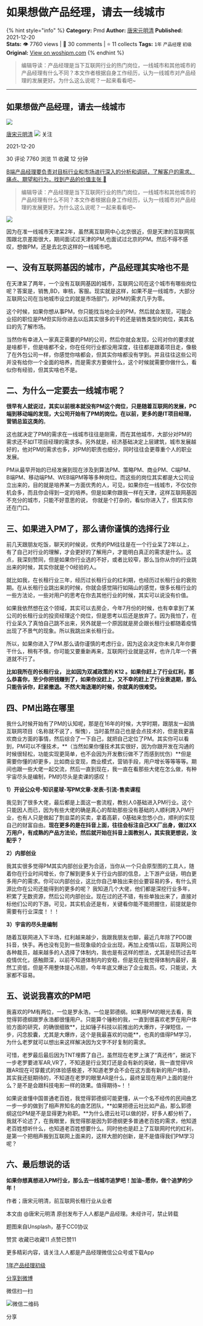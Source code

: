 # 如果想做产品经理，请去一线城市
{% hint style="info" %}
**Category:** Pmd
**Author:** [唐宋元明清](https://www.woshipm.com/u/772446)
**Published:** 2021-12-20  
**Stats:** 👁️ 7760 views | 💬 30 comments | ⭐ 11 collects
**Tags:** `1年` `产品经理` `初级`
**Original:** [View on woshipm.com](https://www.woshipm.com/pmd/5255693.html)
{% endhint %}
> 编辑导读：产品经理是当下互联网行业的热门岗位，一线城市和其他城市的产品经理有什么不同？本文作者根据自身工作经历，认为一线城市对产品经理的发展更好。为什么这么说呢？一起来看看吧~

---

## 如果想做产品经理，请去一线城市

[![](https://static.woshipm.com/view/woshipm_api_def_20240803164535_6361.png?imageView2/1/w/72/h/72/q/100)](https://www.woshipm.com/u/772446)

[唐宋元明清](https://www.woshipm.com/u/772446) ![](https://static.woshipm.com/tag/1101_1@2x.png) 关注

2021-12-20

30 评论 7760 浏览 11 收藏 12 分钟

[B端产品经理要负责对目标行业和市场进行深入的分析和调研，了解客户的需求、痛点、期望和行为，找到产品的价值主张 🔗](https://ke.qidianla.com/courses/bcpm)

> 编辑导读：产品经理是当下互联网行业的热门岗位，一线城市和其他城市的产品经理有什么不同？本文作者根据自身工作经历，认为一线城市对产品经理的发展更好。为什么这么说呢？一起来看看吧~

![](https://image.woshipm.com/wp-files/2021/12/rfQBvYbs2ogVdkjmQ7G3.jpg)

因为在准一线城市天津呆2年，虽然离互联网中心北京很近，但是天津的互联网氛围跟北京差距很大，期间面试过天津的PM,也面试过北京的PM。然后不得不感叹，想做PM，还是去北京这样的一线城市吧。

## 一、没有互联网基因的城市，产品经理其实啥也不是

在天津呆了两年，一个没有互联网基因的城市，互联网公司在这个城市有哪些岗位呢？答案是，销售,BD，审核，客服。现实就是这样，如果不是一线城市，大部分互联网公司在当地城市设立的就是市场部门，对PM的需求几乎为零。

这个时候，如果你想从事PM，你只能找当地企业的PM，然后就会发现，可能企业招的职位是PM但实际你进去以后其实很多的干的还是销售类型的岗位，美其名曰的先了解市场。

当然你有幸进入一家真正需要的PM的公司，然后你就会发现，公司对你的要求就是啥都干，但是啥都不全，你在任何行业都没用深度，往往都是跟着项目走，像极了在外包公司一样，你感觉你啥都会，但其实你啥都没有学到。并且往往这些公司并没有给你一个全面的培养，而是需求方要做什么，这个时候就需要你做什么，看似你有经验，但其实啥也不是。

## 二、为什么一定要去一线城市呢？

**很早有人就说过，其实以前根本就没有PM这个岗位，只是随着互联网的发展，PC端到移动端的发现，大公司开始有了PM的岗位。在以前，更多的是IT项目经理，营销总监这类的**。

这也就决定了PM的需求在一线城市往往是刚需，而在其他城市，大部分对PM的需求还不如IT项目经理的需求多。另外就是，经济基础决定上层建筑，城市发展越好的，他对PM的需求也多，对PM的职责也细分，同时往往会更尊重个人的职业发展。

PM从最早开始的已经发展到现在涉及到算法PM、策略PM、商业PM、C端PM、B端PM、移动端PM、WEB端PM等等多种岗位。而这些的岗位其实都是大公司设立出来的，目的就是培养某一方面优秀的人，可见，如果你在一线城市，不仅仅你机会多，而且你会得到一定的培养。但是如果你跟我一样在天津，这样互联网基因不充分的城市，只能不好意思的说， 你就是个打杂的，看似你进入了，但其实你还在门口。

## 三、如果进入PM了，那么请你谨慎的选择行业

前几天跟朋友吃饭，聊天的时候说，优秀的PM往往是在一个行业呆了2年以上，有了自己对行业的理解，才会更好的了解用户，才能明白真正的需求是什么。这点，我深刻赞同，但是如果你行业选的不好，或者比较窄，那么当你从你的行业跳出来的时候，其实你就是个0经验的人。

就比如我，在长租行业三年，经历过长租行业的红利期，也经历过长租行业的衰败期。在从长租行业跳出来的时候，你就会感觉隔行如隔山的感觉，很多长租行业的一些方法论，一些对用户的思考在你去其他行业的时候，其实可以说没有价值。

如果我依然想在这个领域，其实可以去房企，今年7月份的时候，也有幸拿到了某公司的长租行业的投资经理这个岗位，但是思考以后还是放弃了。因为我怕了，在行业呆久了真怕自己跳不出来，另外就是一个原因就是房企跟长租行业都随着疫情出现了不景气的现象。所以我跳出来长租行业。

所以，如果你进入了PM.那么请你谨慎的考虑行业，因为这会决定你未来几年你要干什么，稍有不慎，你可能又要重新再来，互联网行业就是这样，也许几年一个赛道就不行了。

**比如我所在的长租行业， 比如因为双减政策的 K12 。如果你赶上了行业红利，那么恭喜你，至少你把钱赚到了，如果你没赶上，又不幸的赶上了行业衰退期，那么只能告诉你，赶紧撤退。不然大海退潮的时候，你就真的很难受。**

## 四、PM出路在哪里

我什么时候开始有了PM的认知呢，那是在16年的时候，大学时期，跟朋友一起搞互联网项目（名称就不说了，惭愧），当时虽然自己也是会点技术的，但是我更喜欢商业方面的事情，然后综合了一下自己，就把自己定位了PM。其实你可以看到，PM可以不懂技术，**（当然如果你懂技术其实很好，因为你跟开发在沟通的时候很轻松，功能实现更简单，也不会因为开发敷衍做不了而感到忧伤）**但是需要你懂的却更多，比如商业变现，商业模式，营销手段，用户增长等等等等。期间也跟一些大佬一起交流，然后一直到现在，我一直在看那些大佬在怎么做，有种宇宙尽头是编制，PM的尽头是卖课的感叹！

**1）开设公众号-知识星球-写PM文章-发表-引流-售卖课程**

我见到了很多大佬，最后都是上面这一套流程，教别人0基础进入PM行业。这个只能因人而已，因为有些大佬的确是真心的帮助那些没有基础的人顺利跨入PM行业，也有人只是做起了割韭菜的买卖，拿着高薪，0基础来忽悠小白，顺利的实现自己的财富自由。**现在更多的是在抖音上面，往往会标注自己XX厂出身，做过XX万用户，有成熟的产品方法论，然后就开始在抖音上面教别人，其实我更想说，汝配乎？**

**2）内部创业**

我其实很多觉得PM其实内部创业更为合适，当你从一个只会原型图的工具人，随着你在行业时间增长，你了解到更多关于行业内部的信息，上下游产业链，明白更多用户的需求。你可以内部创业，这比你自己单独出来创业要容易的多，有什么资源比你在公司还能得到的更多的呢？ 我知道几个大佬，他们都是深挖行业多年，积累了无数资源，然后公司内部创业。现在过的还不错，有些单独出来了，直接对标他们公司的下游。可见，其实机会还是有，关键看你能不能把握住，前提就是你需要有行业深度！！！

**3）宇宙的尽头是编制**

随着互联网进入下半场，红利越来越少，我跟我朋友也聊，最近几年除了PDD跟抖音，快手。再也没有见到一些现象级的企业出现，再加上疫情以后，互联网公司各种裁员，越来越多的人选择了体制内，我也是有这样的想法，尤其是经历过去年疫情优化，感触颇深，以前不知道体制内的安稳，但是现在我觉得体制内最好，虽然工资低，但是不用整体提心吊胆，今年年底又爆出了企业裁员。哎，只能说，大家都不容易。

## 五、说说我喜欢的PM吧

我喜欢的PM有两位，一位是罗永浩，一位是郭德纲。如果用PM的眼光去看，我觉得郭德纲跟罗永浩都很懂用户。只能算个锤粉的我，一直到很喜欢老罗在用户体验方面的研究，的确很细致**，比如锤子科技以前推出的大爆炸，子弹短信，一步，闪念胶囊，尤其是大爆炸，这个是我最喜欢的功能**，也真的值得PM学习，为什么老罗就可以想出来这样解决因为文字不好复制的需求。

可惜，老罗最后最后因为TNT埋葬了自己，虽然现在老罗上演了“真还传”，据说下一步老罗要进军AR,VR了，不知道是行业冥灯还是会有新的突破，我一直觉得VR跟AR现在可穿戴式的体验感极差，不知道老罗会不会在这方面有新的用户体验，其实我还挺期待的，不知道在老罗的眼里AR是什么，最终呈现在用户上面的是什么？是不是会跟科技电影一样的效果。值得期待~！！

如果说谁懂中国普通老百姓，我觉得郭德纲可能更懂，从一个名不经传的民间曲艺一步一步的做到了相声界知名的曲艺团队，**如果把德云社比如产品，那么郭德纲这位PM是不是显得更为称职。**为什么德云社可以做的好，好多人都分析了，我就不论述了，在我眼里，我觉得那是因为郭德纲更多普通老百姓的需求，他知道老百姓想听什么，也知道老百姓想要什么。同时他也是赶上了互联网时代的红利，是第一个把相声搬到互联网上面来的，这样大胆的创新，是不是值得我们PM学习呢？

## 六、最后想说的话

**如果你想真想进入PM行业，那么去一线城市追梦吧！加油~愿你，做个追梦的少年！**

作者；唐宋元明清，前互联网长租行业从业者

本文由 @唐宋元明清 原创发布于人人都是产品经理。未经许可，禁止转载

题图来自Unsplash，基于CC0协议

赞赏 收藏已收藏11 点赞已赞11

更多精彩内容，请关注人人都是产品经理微信公众号或下载App

[1年](https://www.woshipm.com/tag/1%e5%b9%b4)[产品经理](https://www.woshipm.com/tag/pmd)[初级](https://www.woshipm.com/tag/%e5%88%9d%e7%ba%a7)

[分享到微博](https://service.weibo.com/share/share.php?appkey=2775287854&title=如果想做产品经理，请去一线城市&url=https://www.woshipm.com/pmd/5255693.html&pic=https://image.woshipm.com/wp-files/2021/12/rfQBvYbs2ogVdkjmQ7G3.jpg)

微信扫一扫

![微信二维码](https://api.pwmqr.com/qrcode/create/?url=https://www.woshipm.com/pmd/5255693.html)

分享